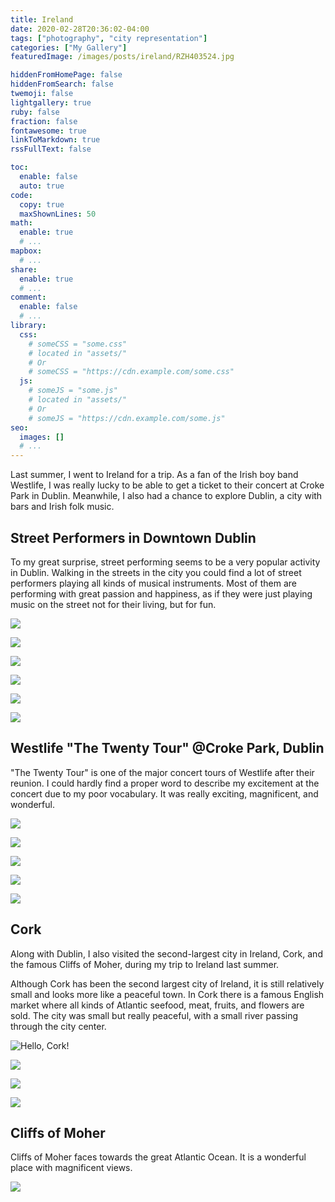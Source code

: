 ```yaml
---
title: Ireland
date: 2020-02-28T20:36:02-04:00
tags: ["photography", "city representation"]
categories: ["My Gallery"]
featuredImage: /images/posts/ireland/RZH403524.jpg

hiddenFromHomePage: false
hiddenFromSearch: false
twemoji: false
lightgallery: true
ruby: false
fraction: false
fontawesome: true
linkToMarkdown: true
rssFullText: false

toc:
  enable: false
  auto: true
code:
  copy: true
  maxShownLines: 50
math:
  enable: true
  # ...
mapbox:
  # ...
share:
  enable: true
  # ...
comment:
  enable: false
  # ...
library:
  css:
    # someCSS = "some.css"
    # located in "assets/"
    # Or
    # someCSS = "https://cdn.example.com/some.css"
  js:
    # someJS = "some.js"
    # located in "assets/"
    # Or
    # someJS = "https://cdn.example.com/some.js"
seo:
  images: []
  # ...
---
```


Last summer, I went to Ireland for a trip. As a fan of the Irish boy band Westlife, I was really lucky to be able to get a ticket to their concert at Croke Park in Dublin. Meanwhile, I also had a chance to explore Dublin, a city with bars and Irish folk music.

<!-- more -->

## Street Performers in Downtown Dublin

To my great surprise, street performing seems to be a very popular activity in Dublin. Walking in the streets in the city you could find a lot of street performers playing all kinds of musical instruments. Most of them are performing with great passion and happiness, as if they were just playing music on the street not for their living, but for fun.

![](190823_RZH3285.jpg " ")

![](190823_RZH3301.jpg " ")

![](190823_RZH3309.jpg " ")

![](190823_RZH3457.jpg " ")

![](190823_RZH3460.jpg " ")

![](190823_RZH3530.jpg " ")

## Westlife "The Twenty Tour" @Croke Park, Dublin

"The Twenty Tour" is one of the major concert tours of Westlife after their reunion. I could hardly find a proper word to describe my excitement at the concert due to my poor vocabulary. It was really exciting, magnificent, and wonderful.

![](RZH4148.jpg " ")

![](RZH403524.jpg " ")

![](RZH410822.jpg " ")

![](RZH415721.jpg " ")

![](RZH418626.jpg " ")

## Cork

Along with Dublin, I also visited the second-largest city in Ireland, Cork, and the famous Cliffs of Moher, during my trip to Ireland last summer.

Although Cork has been the second largest city of Ireland, it is still relatively small and looks more like a peaceful town. In Cork there is a famous English market where all kinds of Atlantic seefood, meat, fruits, and flowers are sold. The city was small but really peaceful, with a small river passing through the city center.

![](RZH37644.jpg "Hello, Cork!")

![](190823_RZH3774.jpg " ")

![](190823_RZH3780.jpg " ")

![](190823_RZH3804.jpg " ")

## Cliffs of Moher

Cliffs of Moher faces towards the great Atlantic Ocean. It is a wonderful place with magnificent views.

![](RZH38723.jpg " ")

